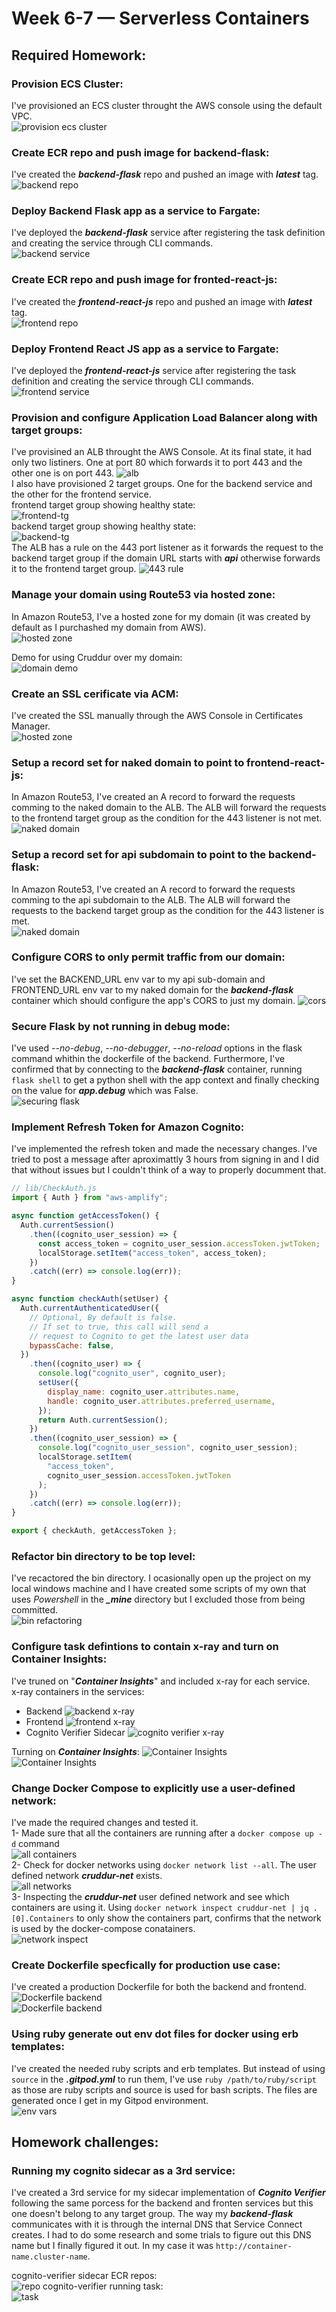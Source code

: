# Week 6-7 — Serverless Containers
## Required Homework:
### Provision ECS Cluster:
I've provisioned an ECS cluster throught the AWS console using the default VPC.  
![provision ecs cluster](assests/week0607/hwrq-0101-provision-cluster.png)
### Create ECR repo and push image for backend-flask:
I've created the ***backend-flask*** repo and pushed an image with ***latest*** tag.  
![backend repo](assests/week0607/hwrq-0201-backend-repo.png)
### Deploy Backend Flask app as a service to Fargate:
I've deployed the ***backend-flask*** service after registering the task definition and creating the service through CLI commands.  
![backend service](assests/week0607/hwrq-0301-backend-service.png)
### Create ECR repo and push image for fronted-react-js:
I've created the ***frontend-react-js*** repo and pushed an image with ***latest*** tag.  
![frontend repo](assests/week0607/hwrq-0401-frontend-repo.png)
### Deploy Frontend React JS app as a service to Fargate:
I've deployed the ***frontend-react-js*** service after registering the task definition and creating the service through CLI commands.  
![frontend service](assests/week0607/hwrq-0501-frontend-service.png)
### Provision and configure Application Load Balancer along with target groups:
I've provisined an ALB throught the AWS Console. At its final state, it had only two listiners. One at port 80 which forwards it to port 443 and the other one is on port 443. 
![alb](assests/week0607/hwrq-0601-alb.png)  
I also have provisioned 2 target groups. One for the backend service and the other for the frontend service.  
frontend target group showing healthy state:  
![frontend-tg](assests/week0607/hwrq-0602-frontend-tg.png)  
backend target group showing healthy state:  
![backend-tg](assests/week0607/hwrq-0603-backend-tg.png)  
The ALB has a rule on the 443 port listener as it forwards the request to the backend target group if the domain URL starts with ***api*** otherwise forwards it to the frontend target group.
![443 rule](assests/week0607/hwrq-0604-rule.png)
### Manage your domain using Route53 via hosted zone:
In Amazon Route53, I've a hosted zone for my domain (it was created by default as I purchashed my domain from AWS).  
![hosted zone](assests/week0607/hwrq-0701-hostedzones.png)  

Demo for using Cruddur over my domain:  
![domain demo](assests/week0607/hwrq-0702-domain-demo.gif)
### Create an SSL cerificate via ACM:
I've created the SSL manually through the AWS Console in Certificates Manager.  
![hosted zone](assests/week0607/hwrq-0801-ssl.png)
### Setup a record set for naked domain to point to frontend-react-js:
In Amazon Route53, I've created an A record to forward the requests comming to the naked domain to the ALB. The ALB will forward the requests to the frontend target group as the condition for the 443 listener is not met.  
![naked domain](assests/week0607/hwrq-0901-naked-domain.png)
### Setup a record set for api subdomain to point to the backend-flask:
In Amazon Route53, I've created an A record to forward the requests comming to the api subdomain to the ALB. The ALB will forward the requests to the backend target group as the condition for the 443 listener is met.  
![naked domain](assests/week0607/hwrq-1001-api-domain.png)
### Configure CORS to only permit traffic from our domain:
I've set the BACKEND_URL env var to my api sub-domain and FRONTEND_URL env var to my naked domain for the ***backend-flask*** container which should configure the app's CORS to just my domain.
![cors](assests/week0607/hwrq-1101-backend-cros.png)  
### Secure Flask by not running in debug mode:
I've used *--no-debug*, *--no-debugger*, *--no-reload* options in the flask command whithin the dockerfile of the backend. Furthermore, I've confirmed that by connecting to the ***backend-flask*** container, running `flask shell` to get a python shell with the app context and finally checking on the value for ***app.debug*** which was False.  
![securing flask](assests/week0607/hwrq-1201-secure-flask.png)
### Implement Refresh Token for Amazon Cognito:
I've implemented the refresh token and made the necessary changes. I've tried to post a message after aproximattly 3 hours from signing in and I did that without issues but I couldn't think of a way to properly documment that.
```js
// lib/CheckAuth.js
import { Auth } from "aws-amplify";

async function getAccessToken() {
  Auth.currentSession()
    .then((cognito_user_session) => {
      const access_token = cognito_user_session.accessToken.jwtToken;
      localStorage.setItem("access_token", access_token);
    })
    .catch((err) => console.log(err));
}

async function checkAuth(setUser) {
  Auth.currentAuthenticatedUser({
    // Optional, By default is false.
    // If set to true, this call will send a
    // request to Cognito to get the latest user data
    bypassCache: false,
  })
    .then((cognito_user) => {
      console.log("cognito_user", cognito_user);
      setUser({
        display_name: cognito_user.attributes.name,
        handle: cognito_user.attributes.preferred_username,
      });
      return Auth.currentSession();
    })
    .then((cognito_user_session) => {
      console.log("cognito_user_session", cognito_user_session);
      localStorage.setItem(
        "access_token",
        cognito_user_session.accessToken.jwtToken
      );
    })
    .catch((err) => console.log(err));
}

export { checkAuth, getAccessToken };

```
### Refactor bin directory to be top level:
I've recactored the bin directory. I ocasionally open up the project on my local windows machine and I have created some scripts of my own that uses *Powershell* in the ***_mine*** directory but I excluded those from being committed.  
![bin refactoring](assests/week0607/hwrq-1401-bin.png)
### Configure task defintions to contain x-ray and turn on Container Insights:
I've truned on "***Container Insights***" and included x-ray for each service.  
x-ray containers in the services:  
* Backend
![backend x-ray](assests/week0607/hwrq-1501-backend.png)
* Frontend
![frontend x-ray](assests/week0607/hwrq-1502-frontend.png)
* Cognito Verifier Sidecar
![cognito verifier x-ray](assests/week0607/hwrq-1503-frontend.png)  

Turning on ***Container Insights***:
![Container Insights](assests/week0607/hwrq-1504-container-insights.png)  
![Container Insights](assests/week0607/hwrq-1505-container-insights.png)  
### Change Docker Compose to explicitly use a user-defined network:
I've made the required changes and tested it.  
1- Made sure that all the containers are running after a `docker compose up -d` command  
![all containers](assests/week0607/hwrq-1601-all-containers.png)  
2- Check for docker networks using `docker network list --all`. The user defined network ***cruddur-net*** exists.  
![all networks](assests/week0607/hwrq-1602-list-all-networks.png)  
3- Inspecting the ***cruddur-net*** user defined network and see which containers are using it. Using `docker network inspect cruddur-net | jq .[0].Containers` to only show the containers part, confirms that the network is used by the docker-compose conatainers.  
![network inspect](assests/week0607/hwrq-1603-network-inspect.png)  

### Create Dockerfile specfically for production use case:
I've created a production Dockerfile for both the backend and frontend.  
![Dockerfile backend](assests/week0607/hwrq-1701-dockerfile-backend.png)  
![Dockerfile backend](assests/week0607/hwrq-1702-dockerfile-frontend.png)  
### Using ruby generate out env dot files for docker using erb templates:
I've created the needed ruby scripts and erb templates. But instead of using `source` in the ***.gitpod.yml*** to run them, I've use `ruby /path/to/ruby/script` as those are ruby scripts and source is used for bash scripts. The files are generated once I get in my Gitpod environment.  
![env vars](assests//week0607/hwrq-1801-ruby.png)  
## Homework challenges:
### Running my cognito sidecar as a 3rd service:
I've created a 3rd service for my sidecar implementation of ***Cognito Verifier*** following the same porcess for the backend and fronten services but this one doesn't belong to any target group. The way my ***backend-flask*** communicates with it is through the internal DNS that Service Connect creates. I had to do some research and some trials to figure out this DNS name but I finally figured it out. In my case it was `http://container-name.cluster-name`.  

cognito-verifier sidecar ECR repos:  
![repo](assests/week0607/hwch-0101-ecr-repos.png)
cognito-verifier running task:  
![task](assests/week0607/hwch-0102-task.png)

